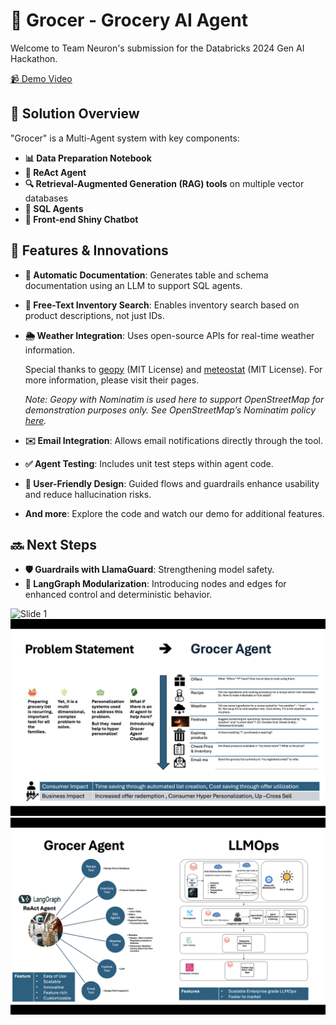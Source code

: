 # 🛒 Grocer - Grocery AI Agent

Welcome to Team Neuron's submission for the Databricks 2024 Gen AI Hackathon.

[📹 Demo Video](https://www.youtube.com/watch?v=jWJrtSschmk&ab_channel=neuron)

## 🧩 Solution Overview

"Grocer" is a Multi-Agent system with key components:

- **📊 Data Preparation Notebook**
- **🤖 ReAct Agent**
- **🔍 Retrieval-Augmented Generation (RAG) tools** on multiple vector databases
- **📝 SQL Agents**
- **💬 Front-end Shiny Chatbot**

## 🌟 Features & Innovations

- **📄 Automatic Documentation**: Generates table and schema documentation using an LLM to support SQL agents.
- **🔎 Free-Text Inventory Search**: Enables inventory search based on product descriptions, not just IDs.
- **🌦️ Weather Integration**: Uses open-source APIs for real-time weather information.

   Special thanks to [geopy](https://github.com/geopy/geopy) (MIT License) and [meteostat](https://github.com/meteostat/meteostat-python) (MIT License). For more information, please visit their pages.

   *Note: Geopy with Nominatim is used here to support OpenStreetMap for demonstration purposes only. See OpenStreetMap’s Nominatim policy [here](https://operations.osmfoundation.org/policies/nominatim/).*

- **✉️ Email Integration**: Allows email notifications directly through the tool.
- **✅ Agent Testing**: Includes unit test steps within agent code.
- **🚦 User-Friendly Design**: Guided flows and guardrails enhance usability and reduce hallucination risks.
- **And more**: Explore the code and watch our demo for additional features.

## 🔜 Next Steps

- **🛡️ Guardrails with LlamaGuard**: Strengthening model safety.
- **🔧 LangGraph Modularization**: Introducing nodes and edges for enhanced control and deterministic behavior.

![Slide 1](Slide1.png)
![Slide 2](Slide2.png)
![Slide 3](Slide3.png)
